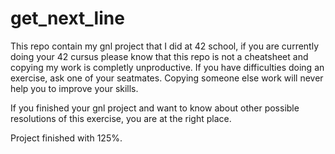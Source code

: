 # get_next_line

This repo contain my gnl project that I did at 42 school, if you are currently doing your 42 cursus please know that this repo is not a cheatsheet and copying my work is completly unproductive. If you have difficulties doing an exercise, ask one of your seatmates. Copying someone else work will never help you to improve your skills.

If you finished your gnl project and want to know about other possible resolutions of this exercise, you are at the right place.

Project finished with 125%.
